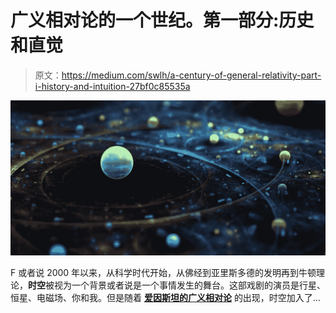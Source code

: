 # 广义相对论的一个世纪。第一部分:历史和直觉

> 原文：<https://medium.com/swlh/a-century-of-general-relativity-part-i-history-and-intuition-27bf0c85535a>

![](img/a82fe93abcfd062e52b2d6baee13a159.png)

F 或者说 2000 年以来，从科学时代开始，从佛经到亚里斯多德的发明再到牛顿理论，**时空**被视为一个背景或者说是一个事情发生的舞台。这部戏剧的演员是行星、恒星、电磁场、你和我。但是随着 [**爱因斯坦的广义相对论**](https://en.wikipedia.org/wiki/General_relativity) 的出现，时空加入了…